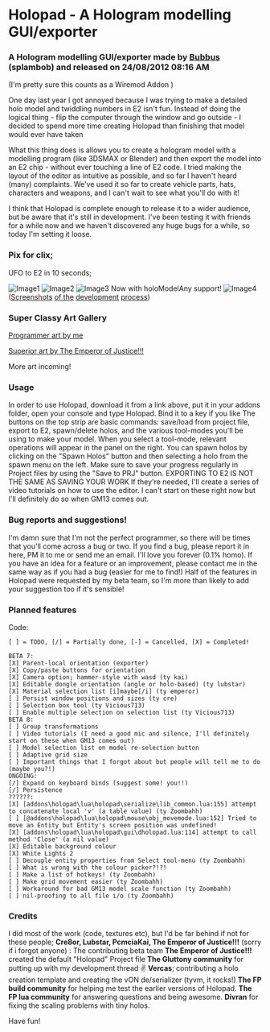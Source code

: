 <!-- Copyright (C) 2012 Bubbus -->
# Holopad - A Hologram modelling GUI/exporter

### A Hologram modelling GUI/exporter made by [Bubbus](https://github.com/bubbus) (splambob) and released on 24/08/2012 08:16 AM

(I'm pretty sure this counts as a Wiremod Addon )

One day last year I got annoyed because I was trying to make a detailed holo model and twiddling numbers in E2 isn't fun.
Instead of doing the logical thing - flip the computer through the window and go outside - I decided to spend more time creating Holopad than finishing that model would ever have taken

What this thing does is allows you to create a hologram model with a modelling program (like 3DSMAX or Blender) and then export the model into an E2 chip - without ever touching a line of E2 code. I tried making the layout of the editor as intuitive as possible, and so far I haven't heard (many) complaints. We've used it so far to create vehicle parts, hats, characters and weapons, and I can't wait to see what you'll do with it!

I think that Holopad is complete enough to release it to a wider audience, but be aware that it's still in development.
I've been testing it with friends for a while now and we haven't discovered any huge bugs for a while, so today I'm setting it loose.

### Pix for clix;

UFO to E2 in 10 seconds;

![Image1]
![Image2]
![Image3]
Now with holoModelAny support!
![Image4]
([Screenshots][hidden_screenshots] [of the][hidden_of_the] [development][hidden_development] [process][hidden_process])

### Super Classy Art Gallery

[Programmer art by me][art_by_me]

[Superior art by The Emperor of Justice!!!][the_emperor_of_justice]

More art incoming!


### Usage
In order to use Holopad, download it from a link above, put it in your addons folder, open your console and type Holopad. Bind it to a key if you like 
The buttons on the top strip are basic commands: save/load from project file, export to E2, spawn/delete holos, and the various tool-modes you'll be using to make your model. When you select a tool-mode, relevant operations will appear in the panel on the right. You can spawn holos by clicking on the "Spawn Holos" button and then selecting a holo from the spawn menu on the left. Make sure to save your progress regularly in Project files by using the "Save to PRJ" button. EXPORTING TO E2 IS NOT THE SAME AS SAVING YOUR WORK
If they're needed, I'll create a series of video tutorials on how to use the editor. I can't start on these right now but I'll definitely do so when GM13 comes out.



### Bug reports and suggestions!
I'm damn sure that I'm not the perfect programmer, so there will be times that you'll come across a bug or two. If you find a bug, please report it in here, PM it to me or send me an email. I'll love you forever (0.1% homo).
If you have an idea for a feature or an improvement, please contact me in the same way as if you had a bug (easier for me to find!) Half of the features in Holopad were requested by my beta team, so I'm more than likely to add your suggestion too if it's sensible!

### Planned features

Code:
```
[ ] = TODO, [/] = Partially done, [-] = Cancelled, [X] = Completed!

BETA 7:
[X] Parent-local orientation (exporter)
[X] Copy/paste buttons for orientation
[X] Camera option; hammer-style with wasd (ty kai)
[X] Editable dongle orientation (angle or holo-based) (ty lubstar)
[X] Material selection list [i]maybe[/i] (ty emperor)
[ ] Persist window positions and sizes (ty cre)
[ ] Selection box tool (ty Vicious713)
[ ] Enable multiple selection on selection list (ty Vicious713)
BETA 8:
[ ] Group transformations
[ ] Video tutorials (I need a good mic and silence, I'll definitely start on these when GM13 comes out)
[ ] Model selection list on model re-selection button
[ ] Adaptive grid size
[ ] Important things that I forgot about but people will tell me to do (maybe you?!)
ONGOING:
[/] Expand on keyboard binds (suggest some! you!!)
[/] Persistence
??????:
[X] [addons\holopad\lua\holopad\serialize\lib_common.lua:155] attempt to concatenate local 'v' (a table value) (ty Zoombahh)
[ ] [@addons\holopad\lua\holopad\mouse\obj_movemode.lua:152] Tried to move an Entity but Entity's screen position was undefined!
[X] [addons\holopad\lua\holopad\gui\dholopad.lua:114] attempt to call method 'Close' (a nil value)
[X] Editable background colour
[X] White Lights 2
[ ] Decouple entity properties from Select tool-menu (ty Zoombahh)
[ ] What is wrong with the colour picker?!?!
[ ] Make a list of hotkeys! (ty Zoombahh)
[ ] Make grid movement easier (ty Zoombahh)
[ ] Workaround for bad GM13 model scale function (ty Zoombahh)
[ ] nil-proofing to all file i/o (ty Zoombahh)
```

### Credits

I did most of the work (code, textures etc), but I'd be far behind if not for these people;
**Cre8or, Lubstar, PcmciaKai, The Emperor of Justice!!!** (sorry if i forgot anyone) : The contributing beta team
**The Emperor of Justice!!!** created the default "Holopad" Project file
**The Gluttony community** for putting up with my development thread :v:
**Vercas**; contributing a holo creation template and creating the vON de/serializer (tyvm, it rocks!)
**The FP build community** for helping me test the earlier versions of Holopad.
**The FP lua community** for answering questions and being awesome.
**Divran** for fixing the scaling problems with tiny holos.

Have fun!

<!-- REFERENCES / SOURCES -->
[art_by_me]: https://github.com/GMod-Creativity/Holopad2/blob/main/assets/images/lol2.png
[the_emperor_of_justice]: https://github.com/GMod-Creativity/Holopad2/blob/main/assets/images/emperor.jpg
[hidden_screenshots]: https://github.com/GMod-Creativity/Holopad2/blob/main/assets/images/gm_desertdriving0006.jpg
[hidden_of_the]: https://github.com/GMod-Creativity/Holopad2/blob/main/assets/images/gm_desertdriving0007.jpg
[hidden_development]: https://github.com/GMod-Creativity/Holopad2/blob/main/assets/images/gm_desertdriving0010.jpg
[hidden_process]: https://github.com/GMod-Creativity/Holopad2/blob/main/assets/images/freespace06_v2-10054.jpg

<!-- IMAGE REFERENCES -->
[Image1]: https://github.com/GMod-Creativity/Holopad2/blob/main/assets/images/lol1.png
[Image2]: https://github.com/GMod-Creativity/Holopad2/blob/main/assets/images/lol4.png
[Image3]: https://github.com/GMod-Creativity/Holopad2/blob/main/assets/images/gm_construct0004.jpg
[Image4]: https://github.com/GMod-Creativity/Holopad2/blob/main/assets/images/lol3.png
